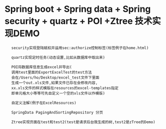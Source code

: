 # Spring boot + Spring data + Spring security + quartz + POI +Ztree  技术实现DEMO
       
       security实现登陆赋权并运用sec:authorize控制标签(标签例子在home.html)
       
       quartz实现定时任务(动态设置,比如从数据库中取出来)
       
       POI将数据库信息生成excel并导出(
       调用test里面的ExportExcelTest的test方法
       会在/Users/ho/Desktop/excel_test文件下里面
       生成一个out.xls文件,如果文件已存在会修改内容,
       xx.xls文件的样式模版在resources的excel-templates指定
       即单元格大小等等可先自定义一个空的xls文件以作模版)
       
       自定义注解(例子在ExcelResources)
       
       SpringData PagingAndSortingRepository 分页
       
       Ztree实现页面在test和test2(test是请求后台我生成的树,test2是zTree的Demo)
       
        
       
